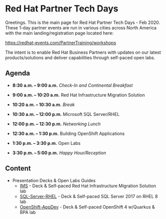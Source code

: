 # Red Hat Partner Tech Days


Greetings. This is the main page for Red Hat Partner Tech Days - Feb 2020. These 1-day partner events are run in various cities across North America with the main landing/registration page located here:

https://redhat-events.com/PartnerTraining/workshops

The intent is to enable Red Hat Business Partners with updates on our latest products/solutions and deliver capabilities through self-paced open labs.  

## Agenda

* **8:30 a.m. – 9:00 a.m.**	*Check-In and Continental Breakfast*
* **9:00 a.m. – 10:20 a.m.**	Red Hat Infrastructure Migration Solution
* **10:20 a.m. – 10:30 a.m.**	*Break*
* **10:30 a.m. – 12:00 p.m.**	Microsoft SQL Server/RHEL

* **12:00 p.m. – 12:30 p.m.**	*Networking Lunch*

* **12:30 a.m. – 1:30 p.m.**	Building OpenShift Applications
* **1:30 p.m. – 3:30 p.m.**	Open Labs

* **3:30 p.m. – 5:00 p.m.**	*Happy Hour/Reception*


## Content

  * Presentation Decks & Open Labs Guides
    - [IMS](https://github.com/redhat-partner-tech/partner-tech-days-feb2020/tree/master/IMS) - Deck & Self-paced Red Hat Infrastructure Migration Solution lab 
    - [SQL-Server-RHEL](https://github.com/redhat-partner-tech/partner-tech-days-feb2020/tree/master/SQL-Server-RHEL) - Deck & Self-paced SQL Server 2017 on RHEL 8 lab 
    - [OpenShift-AppDev](https://github.com/redhat-partner-tech/partner-tech-days-feb2020/tree/master/OpenShift-AppDev) - Deck & Self-paced OpenShift 4 w/Quarkus & BPA lab 

